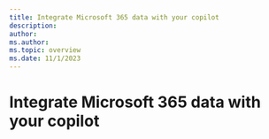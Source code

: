 ```yaml
---
title: Integrate Microsoft 365 data with your copilot
description: 
author: 
ms.author:
ms.topic: overview
ms.date: 11/1/2023
---
```


# Integrate Microsoft 365 data with your copilot
